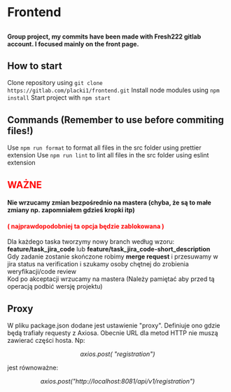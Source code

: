 # Frontend

##
**Group project, my commits have been made with Fresh222 gitlab account. I focused mainly on the front page.**

## How to start
Clone repository using `git clone https://gitlab.com/placki1/frontend.git`
Install node modules using `npm install`
Start project with `npm start`

## Commands (Remember to use before commiting files!)
Use `npm run format` to format all files in the src folder using prettier extension
Use `npm run lint` to lint all files in the src folder using eslint extension

## <span style="color:red">WAŻNE</span>
#### Nie wrzucamy zmian bezpośrednio na mastera (chyba, że są to małe zmiany np. zapomniałem gdzieś kropki itp)
#### <span style="color:red">( najprawdopodobniej ta opcja będzie zablokowana )</span> 

Dla każdego taska tworzymy nowy branch według wzoru: __feature/task_jira_code__ lub __feature/task_jira_code-short_description__  
Gdy zadanie zostanie skończone robimy __merge request__ i przesuwamy w jira status na verification i szukamy osoby chętnej do zrobienia weryfikacji/code review  
Kod po akceptacji wrzucamy na mastera (Należy pamiętać aby przed tą operacją podbić wersję projektu)

## Proxy

W pliku package.json dodane jest ustawienie "proxy". Definiuje ono gdzie będą trafiały requesty z Axiosa. 
Obecnie URL dla metod HTTP nie muszą zawierać części hosta. Np:
<p style="text-align: center;font-style: italic"> axios.post( "registration") </p>
jest równoważne:
<p style="text-align: center; font-style: italic" >axios.post("http://localhost:8081/api/v1/registration")</p>
